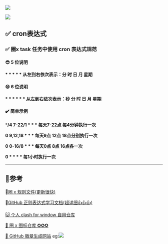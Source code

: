 ![](https://img.shields.io/badge/-Quantumult%20X%20%E8%87%AA%E7%94%A8-blue)

<img src="https://raw.githubusercontent.com/Parantric/picture-bed/main/202304102110541.png"  />

## :white_check_mark: cron表达式

### :white_check_mark: 圈x task 任务中使用 cron 表达式规范

#### :sunglasses: 5 位说明

 **\* \* \* \* \*  从左到右依次表示：分 时 日 月 星期**

#### :sunglasses: 6 位说明

 **\* \* \* \* \* \* 从左到右依次表示：秒 分 时 日 月 星期**

#### :heavy_check_mark: 简单示例

 ***/4 7-22/1 * * *    每天7-22点 每4分钟执行一次**

 **0 9,12,18 * * *      每天9点 12点 18点分别执行一次**

 **0 0-16/8 * * *        每天0点 8点 16点各一次**

 **0 * * * *                 每1小时执行一次**

---

## 📑参考

:link:[圈 x 规则文件(更新很快)](https://github.com/Parantric/ios_rule_script/tree/master/rule/QuantumultX)

:link:[GitHub 正则表达式学习文档(超详细👍👍👍)](https://github.com/Parantric/learn-regex/blob/master/translations/README-cn.md)

[:cat: 个人 clash for window 自用仓库](https://github.com/Parantric/ACL4SSR)

[:link: 圈 x 图标仓库 ✪✪✪](https://github.com/Parantric/mini)

[🐶 GitHub 徽章生成网站](https://shields.io/category/test-results) eg:![](https://img.shields.io/badge/-GitHub%E5%BE%BD%E7%AB%A0%20Demo-orange)







